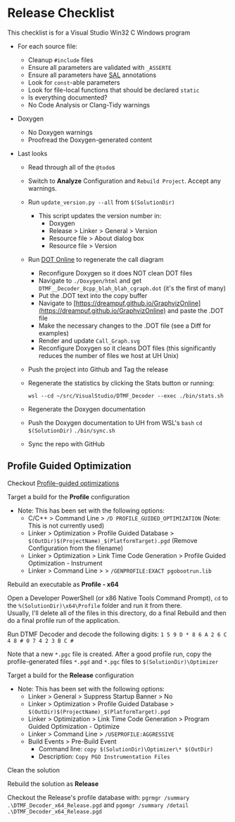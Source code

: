 Release Checklist
=================

This checklist is for a Visual Studio Win32 C Windows program

- For each source file:
    - Cleanup `#include` files
    - Ensure all parameters are validated with `_ASSERTE`
    - Ensure all parameters have [SAL](https://learn.microsoft.com/en-us/cpp/code-quality/using-sal-annotations-to-reduce-c-cpp-code-defects?view=msvc-170) annotations
    - Look for `const`-able parameters
    - Look for file-local functions that should be declared `static`
    - Is everything documented?
    - No Code Analysis or Clang-Tidy warnings

- Doxygen
    - No Doxygen warnings
    - Proofread the Doxygen-generated content

- Last looks
    - Read through all of the `@todo`s
    - Switch to **Analyze** Configuration and `Rebuild Project`.  Accept any warnings.
    - Run `update_version.py --all` from `$(SolutionDir)`
      - This script updates the version number in:
        - Doxygen
        - Release > Linker > General > Version
        - Resource file > About dialog box
        - Resource file > Version
    - Run [DOT Online](https://dreampuf.github.io/GraphvizOnline) to regenerate 
      the call diagram
      - Reconfigure Doxygen so it does NOT clean DOT files
      - Navigate to `./Doxygen/html` and get `DTMF__Decoder_8cpp_blah_blah_cgraph.dot` (it's the first of many)
      - Put the .DOT text into the copy buffer
      - Navigate to [https://dreampuf.github.io/GraphvizOnline](https://dreampuf.github.io/GraphvizOnline)
        and paste the .DOT file
      - Make the necessary changes to the .DOT file (see a Diff for examples)
      - Render and update `Call_Graph.svg`
      - Reconfigure Doxygen so it cleans DOT files (this significantly reduces
        the number of files we host at UH Unix)
    - Push the project into Github and Tag the release
    - Regenerate the statistics by clicking the Stats button or running:

          wsl --cd ~/src/VisualStudio/DTMF_Decoder --exec ./bin/stats.sh

    - Regenerate the Doxygen documentation
    - Push the Doxygen documentation to UH from WSL's `bash` `cd $(SolutionDir)` `./bin/sync.sh`
    - Sync the repo with GitHub

## Profile Guided Optimization
Checkout [Profile-guided optimizations](https://learn.microsoft.com/en-us/cpp/build/profile-guided-optimizations?view=msvc-170) 

Target a build for the **Profile** configuration
  - Note:  This has been set with the following options:
    - C/C++ > Command Line > `/D PROFILE_GUIDED_OPTIMIZATION` (Note: This is not currently used)
    - Linker > Optimization > Profile Guided Database > `$(OutDir)$(ProjectName)_$(PlatformTarget).pgd` (Remove Configuration from the filename)
    - Linker > Optimization > Link Time Code Generation > Profile Guided Optimization - Instrument
    - Linker > Command Line > > `/GENPROFILE:EXACT pgobootrun.lib`

Rebuild an executable as **Profile - x64**

Open a Developer PowerShell (or x86 Native Tools Command Prompt), `cd` to 
the `%(SolutionDir)\x64\Profile` folder and run it from there.  
Usually, I'll delete all of the files in this directory,
do a final Rebuild and then do a final profile run of the application.

Run DTMF Decoder and decode the following digits:  `1 5 9 D * 8 6 A 2 6 C 4 8 # 0 7 4 2 3 B C #` 

Note that a new `*.pgc` file is created.  After a good profile run, copy the 
profile-generated files `*.pgd` and `*.pgc` files to `$(SolutionDir)\Optimizer`

Target a build for the **Release** configuration
  - Note:  This has been set with the following options:
    - Linker > General > Suppress Startup Banner > No
    - Linker > Optimization > Profile Guided Database > `$(OutDir)$(ProjectName)_$(PlatformTarget).pgd`
    - Linker > Optimization > Link Time Code Generation > Program Guided Optimization - Optimize
    - Linker > Command Line > `/USEPROFILE:AGGRESSIVE`
    - Build Events > Pre-Build Event
      - Command line:  `copy $(SolutionDir)\Optimizer\* $(OutDir)`
      - Description:  `Copy PGO Instrumentation Files`

Clean the solution

Rebuild the solution as **Release**

Checkout the Release's profile database with:  `pgrmgr /summary .\DTMF_Decoder_x64_Release.pgd` and `pgomgr /summary /detail .\DTMF_Decoder_x64_Release.pgd`
